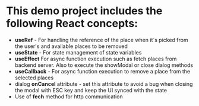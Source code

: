 <h1>This demo project includes the following React concepts:</h1>
<ul>
    <li><b>useRef</b> - For handling the reference of the place when it´s picked from the user's and available places to be removed</li>
    <li><b>useState</b> - For state management of state variables</li>
    <li><b>useEffect</b> For async function execution such as fetch places from backend server. Also to execute the showModal or close dialog methods</li>
    <li><b>useCallback</b> - For async function execution to remove a place from the selected places</li>
    <li>dialog <b>onCancel</b> attribute - set this attribute to avoid a bug when closing the modal with ESC key and keep the UI synced with the state</li>
    <li>Use of <b>fech</b> method for http communication</li>
</ul>
